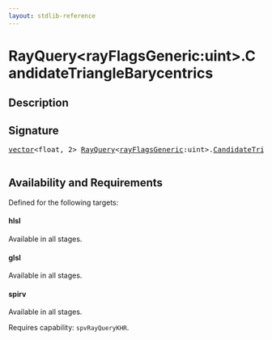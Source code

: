 ```yaml
---
layout: stdlib-reference
---
```


# RayQuery\<rayFlagsGeneric:uint\>\.CandidateTriangleBarycentrics

## Description





## Signature 

<pre>
<a href="/stdlib-reference/types/vector/index" class="code_type">vector</a>&lt;float, 2&gt; <a href="/stdlib-reference/types/RayQuery/index" class="code_type">RayQuery</a>&lt;<a href="/stdlib-reference/types/RayQuery/index#typeparam-rayFlagsGeneric" class="code_var">rayFlagsGeneric</a>:uint&gt;.<a href="/stdlib-reference/types/RayQuery/CandidateTriangleBarycentrics">CandidateTriangleBarycentrics</a>();

</pre>

## Availability and Requirements

Defined for the following targets:

#### hlsl
Available in all stages.

#### glsl
Available in all stages.

#### spirv
Available in all stages.

Requires capability: `spvRayQueryKHR`.



